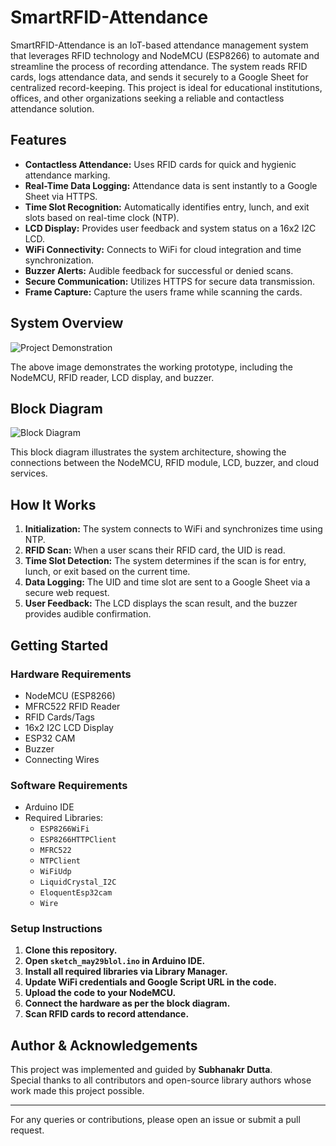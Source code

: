 # SmartRFID-Attendance

SmartRFID-Attendance is an IoT-based attendance management system that leverages RFID technology and NodeMCU (ESP8266) to automate and streamline the process of recording attendance. The system reads RFID cards, logs attendance data, and sends it securely to a Google Sheet for centralized record-keeping. This project is ideal for educational institutions, offices, and other organizations seeking a reliable and contactless attendance solution.

## Features

- **Contactless Attendance:** Uses RFID cards for quick and hygienic attendance marking.
- **Real-Time Data Logging:** Attendance data is sent instantly to a Google Sheet via HTTPS.
- **Time Slot Recognition:** Automatically identifies entry, lunch, and exit slots based on real-time clock (NTP).
- **LCD Display:** Provides user feedback and system status on a 16x2 I2C LCD.
- **WiFi Connectivity:** Connects to WiFi for cloud integration and time synchronization.
- **Buzzer Alerts:** Audible feedback for successful or denied scans.
- **Secure Communication:** Utilizes HTTPS for secure data transmission.
- **Frame Capture:** Capture the users frame while scanning the cards.
## System Overview

![Project Demonstration](https://github.com/user-attachments/assets/846083c7-74d6-45be-80fc-47cd09e6577a)

The above image demonstrates the working prototype, including the NodeMCU, RFID reader, LCD display, and buzzer.

## Block Diagram

![Block Diagram](https://github.com/user-attachments/assets/3e5c7690-e6ad-4d5f-a161-3eb47825ba2d)

This block diagram illustrates the system architecture, showing the connections between the NodeMCU, RFID module, LCD, buzzer, and cloud services.

## How It Works

1. **Initialization:** The system connects to WiFi and synchronizes time using NTP.
2. **RFID Scan:** When a user scans their RFID card, the UID is read.
3. **Time Slot Detection:** The system determines if the scan is for entry, lunch, or exit based on the current time.
4. **Data Logging:** The UID and time slot are sent to a Google Sheet via a secure web request.
5. **User Feedback:** The LCD displays the scan result, and the buzzer provides audible confirmation.

## Getting Started

### Hardware Requirements

- NodeMCU (ESP8266)
- MFRC522 RFID Reader
- RFID Cards/Tags
- 16x2 I2C LCD Display
- ESP32 CAM
- Buzzer
- Connecting Wires

### Software Requirements

- Arduino IDE
- Required Libraries:
  - `ESP8266WiFi`
  - `ESP8266HTTPClient`
  - `MFRC522`
  - `NTPClient`
  - `WiFiUdp`
  - `LiquidCrystal_I2C`
  - `EloquentEsp32cam`
  - `Wire`

### Setup Instructions

1. **Clone this repository.**
2. **Open `sketch_may29blol.ino` in Arduino IDE.**
3. **Install all required libraries via Library Manager.**
4. **Update WiFi credentials and Google Script URL in the code.**
5. **Upload the code to your NodeMCU.**
6. **Connect the hardware as per the block diagram.**
7. **Scan RFID cards to record attendance.**

## Author & Acknowledgements

This project was implemented and guided by **Subhanakr Dutta**.  
Special thanks to all contributors and open-source library authors whose work made this project possible.

---

For any queries or contributions, please open an issue or submit a pull request.
